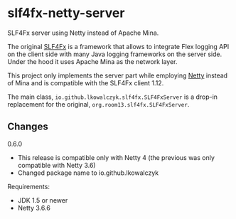 slf4fx-netty-server
===================

SLF4Fx server using Netty instead of Apache Mina.

The original [SLF4Fx](https://code.google.com/p/slf4fx/) is a framework that allows to integrate Flex logging API on the client side with many Java logging frameworks on the server side. Under the hood it uses Apache Mina as the network layer.

This project only implements the server part while employing [Netty](http://netty.io/) instead of Mina and is compatible with the SLF4Fx client 1.12.

The main class, ``io.github.lkowalczyk.slf4fx.SLF4FxServer`` is a drop-in replacement for the original, ``org.room13.slf4fx.SLF4FxServer``.

Changes
-------

0.6.0
* This release is compatible only with Netty 4 (the previous was only compatible with Netty 3.6)
* Changed package name to io.github.lkowalczyk

Requirements:
- JDK 1.5 or newer
- Netty 3.6.6
